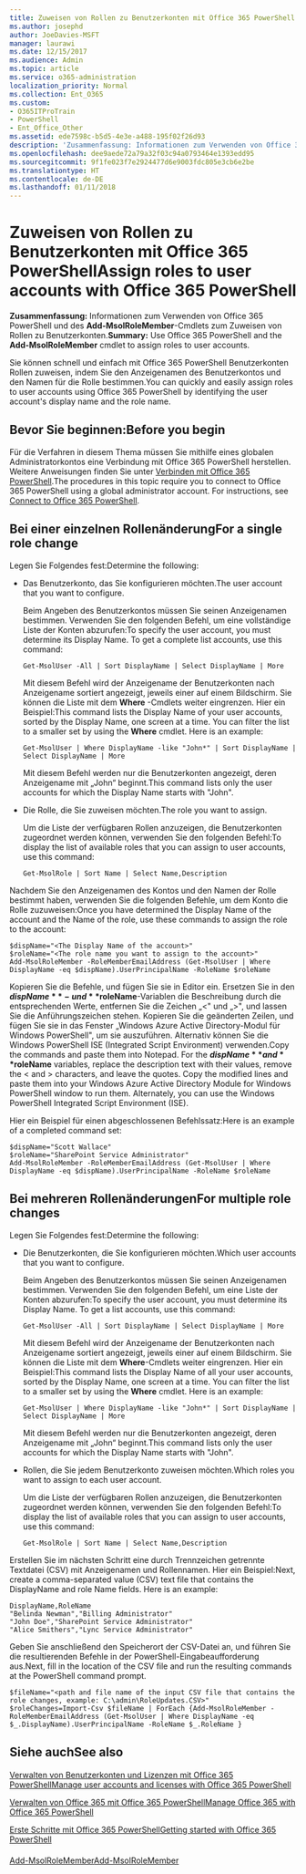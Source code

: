 ```yaml
---
title: Zuweisen von Rollen zu Benutzerkonten mit Office 365 PowerShell
ms.author: josephd
author: JoeDavies-MSFT
manager: laurawi
ms.date: 12/15/2017
ms.audience: Admin
ms.topic: article
ms.service: o365-administration
localization_priority: Normal
ms.collection: Ent_O365
ms.custom:
- O365ITProTrain
- PowerShell
- Ent_Office_Other
ms.assetid: ede7598c-b5d5-4e3e-a488-195f02f26d93
description: 'Zusammenfassung: Informationen zum Verwenden von Office 365 PowerShell und des Add-MsolRoleMember -Cmdlets zum Zuweisen von Rollen zu Benutzerkonten.'
ms.openlocfilehash: dee9aede72a79a32f03c94a0793464e1393edd95
ms.sourcegitcommit: 9f1fe023f7e2924477d6e9003fdc805e3cb6e2be
ms.translationtype: HT
ms.contentlocale: de-DE
ms.lasthandoff: 01/11/2018
---
```

# <a name="assign-roles-to-user-accounts-with-office-365-powershell"></a><span data-ttu-id="21fc1-103">Zuweisen von Rollen zu Benutzerkonten mit Office 365 PowerShell</span><span class="sxs-lookup"><span data-stu-id="21fc1-103">Assign roles to user accounts with Office 365 PowerShell</span></span>

 <span data-ttu-id="21fc1-104">**Zusammenfassung:** Informationen zum Verwenden von Office 365 PowerShell und des **Add-MsolRoleMember**-Cmdlets zum Zuweisen von Rollen zu Benutzerkonten.</span><span class="sxs-lookup"><span data-stu-id="21fc1-104">**Summary:** Use Office 365 PowerShell and the **Add-MsolRoleMember** cmdlet to assign roles to user accounts.</span></span>
  
<span data-ttu-id="21fc1-105">Sie können schnell und einfach mit Office 365 PowerShell Benutzerkonten Rollen zuweisen, indem Sie den Anzeigenamen des Benutzerkontos und den Namen für die Rolle bestimmen.</span><span class="sxs-lookup"><span data-stu-id="21fc1-105">You can quickly and easily assign roles to user accounts using Office 365 PowerShell by identifying the user account's display name and the role name.</span></span>
  
## <a name="before-you-begin"></a><span data-ttu-id="21fc1-106">Bevor Sie beginnen:</span><span class="sxs-lookup"><span data-stu-id="21fc1-106">Before you begin</span></span>

<span data-ttu-id="21fc1-p101">Für die Verfahren in diesem Thema müssen Sie mithilfe eines globalen Administratorkontos eine Verbindung mit Office 365 PowerShell herstellen. Weitere Anweisungen finden Sie unter [Verbinden mit Office 365 PowerShell](connect-to-office-365-powershell.md).</span><span class="sxs-lookup"><span data-stu-id="21fc1-p101">The procedures in this topic require you to connect to Office 365 PowerShell using a global administrator account. For instructions, see [Connect to Office 365 PowerShell](connect-to-office-365-powershell.md).</span></span>
  
## <a name="for-a-single-role-change"></a><span data-ttu-id="21fc1-109">Bei einer einzelnen Rollenänderung</span><span class="sxs-lookup"><span data-stu-id="21fc1-109">For a single role change</span></span>

<span data-ttu-id="21fc1-110">Legen Sie Folgendes fest:</span><span class="sxs-lookup"><span data-stu-id="21fc1-110">Determine the following:</span></span>
  
- <span data-ttu-id="21fc1-111">Das Benutzerkonto, das Sie konfigurieren möchten.</span><span class="sxs-lookup"><span data-stu-id="21fc1-111">The user account that you want to configure.</span></span>
    
    <span data-ttu-id="21fc1-p102">Beim Angeben des Benutzerkontos müssen Sie seinen Anzeigenamen bestimmen. Verwenden Sie den folgenden Befehl, um eine vollständige Liste der Konten abzurufen:</span><span class="sxs-lookup"><span data-stu-id="21fc1-p102">To specify the user account, you must determine its Display Name. To get a complete list accounts, use this command:</span></span>
    
  ```
  Get-MsolUser -All | Sort DisplayName | Select DisplayName | More
  ```

    <span data-ttu-id="21fc1-p103">Mit diesem Befehl wird der Anzeigename der Benutzerkonten nach Anzeigename sortiert angezeigt, jeweils einer auf einem Bildschirm. Sie können die Liste mit dem **Where** -Cmdlets weiter eingrenzen. Hier ein Beispiel:</span><span class="sxs-lookup"><span data-stu-id="21fc1-p103">This command lists the Display Name of your user accounts, sorted by the Display Name, one screen at a time. You can filter the list to a smaller set by using the **Where** cmdlet. Here is an example:</span></span>
    
  ```
  Get-MsolUser | Where DisplayName -like "John*" | Sort DisplayName | Select DisplayName | More
  ```

    <span data-ttu-id="21fc1-117">Mit diesem Befehl werden nur die Benutzerkonten angezeigt, deren Anzeigename mit „John“ beginnt.</span><span class="sxs-lookup"><span data-stu-id="21fc1-117">This command lists only the user accounts for which the Display Name starts with "John".</span></span>
    
- <span data-ttu-id="21fc1-118">Die Rolle, die Sie zuweisen möchten.</span><span class="sxs-lookup"><span data-stu-id="21fc1-118">The role you want to assign.</span></span>
    
    <span data-ttu-id="21fc1-119">Um die Liste der verfügbaren Rollen anzuzeigen, die Benutzerkonten zugeordnet werden können, verwenden Sie den folgenden Befehl:</span><span class="sxs-lookup"><span data-stu-id="21fc1-119">To display the list of available roles that you can assign to user accounts, use this command:</span></span>
    
  ```
  Get-MsolRole | Sort Name | Select Name,Description
  ```

<span data-ttu-id="21fc1-120">Nachdem Sie den Anzeigenamen des Kontos und den Namen der Rolle bestimmt haben, verwenden Sie die folgenden Befehle, um dem Konto die Rolle zuzuweisen:</span><span class="sxs-lookup"><span data-stu-id="21fc1-120">Once you have determined the Display Name of the account and the Name of the role, use these commands to assign the role to the account:</span></span>
  
```
$dispName="<The Display Name of the account>"
$roleName="<The role name you want to assign to the account>"
Add-MsolRoleMember -RoleMemberEmailAddress (Get-MsolUser | Where DisplayName -eq $dispName).UserPrincipalName -RoleName $roleName
```

<span data-ttu-id="21fc1-p104">Kopieren Sie die Befehle, und fügen Sie sie in Editor ein. Ersetzen Sie in den **$dispName**- und **$roleName**-Variablen die Beschreibung durch die entsprechenden Werte, entfernen Sie die Zeichen „\<" und „>", und lassen Sie die Anführungszeichen stehen. Kopieren Sie die geänderten Zeilen, und fügen Sie sie in das Fenster „Windows Azure Active Directory-Modul für Windows PowerShell", um sie auszuführen. Alternativ können Sie die Windows PowerShell ISE (Integrated Script Environment) verwenden.</span><span class="sxs-lookup"><span data-stu-id="21fc1-p104">Copy the commands and paste them into Notepad. For the **$dispName** and **$roleName** variables, replace the description text with their values, remove the \< and > characters, and leave the quotes. Copy the modified lines and paste them into your Windows Azure Active Directory Module for Windows PowerShell window to run them. Alternately, you can use the Windows PowerShell Integrated Script Environment (ISE).</span></span>
  
<span data-ttu-id="21fc1-125">Hier ein Beispiel für einen abgeschlossenen Befehlssatz:</span><span class="sxs-lookup"><span data-stu-id="21fc1-125">Here is an example of a completed command set:</span></span>
  
```
$dispName="Scott Wallace"
$roleName="SharePoint Service Administrator"
Add-MsolRoleMember -RoleMemberEmailAddress (Get-MsolUser | Where DisplayName -eq $dispName).UserPrincipalName -RoleName $roleName
```

## <a name="for-multiple-role-changes"></a><span data-ttu-id="21fc1-126">Bei mehreren Rollenänderungen</span><span class="sxs-lookup"><span data-stu-id="21fc1-126">For multiple role changes</span></span>

<span data-ttu-id="21fc1-127">Legen Sie Folgendes fest:</span><span class="sxs-lookup"><span data-stu-id="21fc1-127">Determine the following:</span></span>
  
- <span data-ttu-id="21fc1-128">Die Benutzerkonten, die Sie konfigurieren möchten.</span><span class="sxs-lookup"><span data-stu-id="21fc1-128">Which user accounts that you want to configure.</span></span>
    
    <span data-ttu-id="21fc1-p105">Beim Angeben des Benutzerkontos müssen Sie seinen Anzeigenamen bestimmen. Verwenden Sie den folgenden Befehl, um eine Liste der Konten abzurufen:</span><span class="sxs-lookup"><span data-stu-id="21fc1-p105">To specify the user account, you must determine its Display Name. To get a list accounts, use this command:</span></span>
    
  ```
  Get-MsolUser -All | Sort DisplayName | Select DisplayName | More
  ```

    <span data-ttu-id="21fc1-p106">Mit diesem Befehl wird der Anzeigename der Benutzerkonten nach Anzeigename sortiert angezeigt, jeweils einer auf einem Bildschirm. Sie können die Liste mit dem **Where**-Cmdlets weiter eingrenzen. Hier ein Beispiel:</span><span class="sxs-lookup"><span data-stu-id="21fc1-p106">This command lists the Display Name of all your user accounts, sorted by the Display Name, one screen at a time. You can filter the list to a smaller set by using the **Where** cmdlet. Here is an example:</span></span>
    
  ```
  Get-MsolUser | Where DisplayName -like "John*" | Sort DisplayName | Select DisplayName | More
  ```

    <span data-ttu-id="21fc1-134">Mit diesem Befehl werden nur die Benutzerkonten angezeigt, deren Anzeigename mit „John“ beginnt.</span><span class="sxs-lookup"><span data-stu-id="21fc1-134">This command lists only the user accounts for which the Display Name starts with "John".</span></span>
    
- <span data-ttu-id="21fc1-135">Rollen, die Sie jedem Benutzerkonto zuweisen möchten.</span><span class="sxs-lookup"><span data-stu-id="21fc1-135">Which roles you want to assign to each user account.</span></span>
    
    <span data-ttu-id="21fc1-136">Um die Liste der verfügbaren Rollen anzuzeigen, die Benutzerkonten zugeordnet werden können, verwenden Sie den folgenden Befehl:</span><span class="sxs-lookup"><span data-stu-id="21fc1-136">To display the list of available roles that you can assign to user accounts, use this command:</span></span>
    
  ```
  Get-MsolRole | Sort Name | Select Name,Description
  ```

<span data-ttu-id="21fc1-p107">Erstellen Sie im nächsten Schritt eine durch Trennzeichen getrennte Textdatei (CSV) mit Anzeigenamen und Rollennamen. Hier ein Beispiel:</span><span class="sxs-lookup"><span data-stu-id="21fc1-p107">Next, create a comma-separated value (CSV) text file that contains the DisplayName and role Name fields. Here is an example:</span></span>
  
```
DisplayName,RoleName
"Belinda Newman","Billing Administrator"
"John Doe","SharePoint Service Administrator"
"Alice Smithers","Lync Service Administrator"
```

<span data-ttu-id="21fc1-139">Geben Sie anschließend den Speicherort der CSV-Datei an, und führen Sie die resultierenden Befehle in der PowerShell-Eingabeaufforderung aus.</span><span class="sxs-lookup"><span data-stu-id="21fc1-139">Next, fill in the location of the CSV file and run the resulting commands at the PowerShell command prompt.</span></span>
  
```
$fileName="<path and file name of the input CSV file that contains the role changes, example: C:\admin\RoleUpdates.CSV>"
$roleChanges=Import-Csv $fileName | ForEach {Add-MsolRoleMember -RoleMemberEmailAddress (Get-MsolUser | Where DisplayName -eq $_.DisplayName).UserPrincipalName -RoleName $_.RoleName }

```

## <a name="see-also"></a><span data-ttu-id="21fc1-140">Siehe auch</span><span class="sxs-lookup"><span data-stu-id="21fc1-140">See also</span></span>

#### 

[<span data-ttu-id="21fc1-141">Verwalten von Benutzerkonten und Lizenzen mit Office 365 PowerShell</span><span class="sxs-lookup"><span data-stu-id="21fc1-141">Manage user accounts and licenses with Office 365 PowerShell</span></span>](manage-user-accounts-and-licenses-with-office-365-powershell.md)
  
[<span data-ttu-id="21fc1-142">Verwalten von Office 365 mit Office 365 PowerShell</span><span class="sxs-lookup"><span data-stu-id="21fc1-142">Manage Office 365 with Office 365 PowerShell</span></span>](manage-office-365-with-office-365-powershell.md)
  
[<span data-ttu-id="21fc1-143">Erste Schritte mit Office 365 PowerShell</span><span class="sxs-lookup"><span data-stu-id="21fc1-143">Getting started with Office 365 PowerShell</span></span>](getting-started-with-office-365-powershell.md)
#### 

<span data-ttu-id="21fc1-144">[Add-MsolRoleMember](https://msdn.microsoft.com/library/dn194120.aspx)</span><span class="sxs-lookup"><span data-stu-id="21fc1-144">[Add-MsolRoleMember](https://msdn.microsoft.com/library/dn194120.aspx)</span></span>

